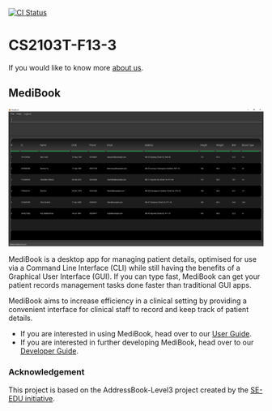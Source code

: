 [![CI Status](https://github.com/AY2021S1-CS2103T-F13-3/tp/workflows/Java%20CI/badge.svg)](https://github.com/AY2021S1-CS2103T-F13-3/tp/actions)

# CS2103T-F13-3

If you would like to know more [about us](https://ay2021s1-cs2103t-f13-3.github.io/tp/AboutUs.html).

## MediBook

![ug](docs/images/Ui.png)

MediBook is a desktop app for managing patient details, optimised for use via a Command Line Interface (CLI) while still having the benefits of a Graphical User Interface (GUI). If you can type fast, MediBook can get your patient records management tasks done faster than traditional GUI apps.

MediBook aims to increase efficiency in a clinical setting by providing a convenient interface for clinical staff to record and keep track of patient details.

* If you are interested in using MediBook, head over to our [User Guide](https://ay2021s1-cs2103t-f13-3.github.io/tp/UserGuide.html).
* If you are interested in further developing MediBook, head over to our [Developer Guide](https://ay2021s1-cs2103t-f13-3.github.io/tp/DeveloperGuide.html).


### Acknowledgement
This project is based on the AddressBook-Level3 project created by the [SE-EDU initiative](https://se-education.org).
